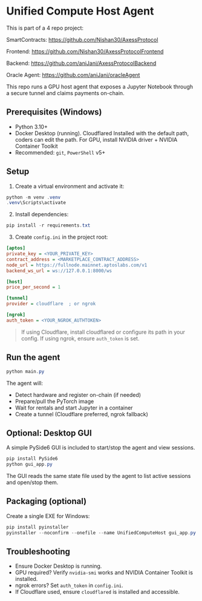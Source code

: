 # Unified Compute Host Agent

This is part of a 4 repo project:


SmartContracts: https://github.com/Nishan30/AxessProtocol


Frontend: https://github.com/Nishan30/AxessProtocolFrontend


Backend: https://github.com/aniJani/AxessProtocolBackend


Oracle Agent: https://github.com/aniJani/oracleAgent

This repo runs a GPU host agent that exposes a Jupyter Notebook through a secure tunnel and claims payments on-chain.

## Prerequisites (Windows)
- Python 3.10+
- Docker Desktop (running). Cloudflared Installed with the default path, coders can edit the path. For GPU, install NVIDIA driver + NVIDIA Container Toolkit
- Recommended: `git`, `PowerShell` v5+

## Setup

1. Create a virtual environment and activate it:

```powershell
python -m venv .venv
.venv\Scripts\activate
```

2. Install dependencies:

```powershell
pip install -r requirements.txt
```

3. Create `config.ini` in the project root:

```ini
[aptos]
private_key = <YOUR_PRIVATE_KEY>
contract_address = <MARKETPLACE_CONTRACT_ADDRESS>
node_url = https://fullnode.mainnet.aptoslabs.com/v1
backend_ws_url = ws://127.0.0.1:8000/ws

[host]
price_per_second = 1

[tunnel]
provider = cloudflare  ; or ngrok

[ngrok]
auth_token = <YOUR_NGROK_AUTHTOKEN>
```

> If using Cloudflare, install cloudflared or configure its path in your config. If using ngrok, ensure `auth_token` is set.

## Run the agent

```powershell
python main.py
```

The agent will:
- Detect hardware and register on-chain (if needed)
- Prepare/pull the PyTorch image
- Wait for rentals and start Jupyter in a container
- Create a tunnel (Cloudflare preferred, ngrok fallback)

## Optional: Desktop GUI

A simple PySide6 GUI is included to start/stop the agent and view sessions.

```powershell
pip install PySide6
python gui_app.py
```

The GUI reads the same state file used by the agent to list active sessions and open/stop them.

## Packaging (optional)

Create a single EXE for Windows:

```powershell
pip install pyinstaller
pyinstaller --noconfirm --onefile --name UnifiedComputeHost gui_app.py
```

## Troubleshooting
- Ensure Docker Desktop is running.
- GPU required? Verify `nvidia-smi` works and NVIDIA Container Toolkit is installed.
- ngrok errors? Set `auth_token` in `config.ini`.
- If Cloudflare used, ensure `cloudflared` is installed and accessible.

